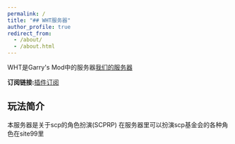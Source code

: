 ```yaml
---
permalink: /
title: "## WHT服务器"
author_profile: true
redirect_from: 
  - /about/
  - /about.html
---
```


WHT是Garry's Mod中的服务器[我们的服务器](https://gmod-servers.com/server/278876/)

**订阅链接:**[插件订阅](https://steamcommunity.com/sharedfiles/filedetails/?id=3239222710)

## 玩法简介

本服务器是关于scp的角色扮演(SCPRP)
在服务器里可以扮演scp基金会的各种角色在site99里

